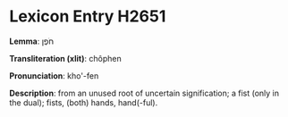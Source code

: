 # Lexicon Entry H2651

**Lemma**: חֹפֶן

**Transliteration (xlit)**: chôphen

**Pronunciation**: kho'-fen

**Description**:
from an unused root of uncertain signification; a fist (only in the dual); fists, (both) hands, hand(-ful).
